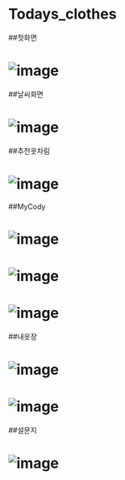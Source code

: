 # Todays_clothes

##첫화면
# ![image](https://user-images.githubusercontent.com/48404941/123182513-95677600-d4ca-11eb-82b0-7ecca486f302.png)


##날씨화면
# ![image](https://user-images.githubusercontent.com/48404941/123182569-b760f880-d4ca-11eb-811d-9b2df6586f00.png)


##추천옷차림
# ![image](https://user-images.githubusercontent.com/48404941/123182637-d2336d00-d4ca-11eb-9ea3-16f11e600703.png)


##MyCody
# ![image](https://user-images.githubusercontent.com/48404941/123182680-e6776a00-d4ca-11eb-9c33-205aa21d6d29.png)
# ![image](https://user-images.githubusercontent.com/48404941/123182686-e8d9c400-d4ca-11eb-84e9-ea05ebed565e.png)
# ![image](https://user-images.githubusercontent.com/48404941/123182707-f42cef80-d4ca-11eb-8b49-12a3ec30fe79.png)


##내옷장
# ![image](https://user-images.githubusercontent.com/48404941/123182680-e6776a00-d4ca-11eb-9c33-205aa21d6d29.png)
# ![image](https://user-images.githubusercontent.com/48404941/123182686-e8d9c400-d4ca-11eb-84e9-ea05ebed565e.png)


##설문지
# ![image](https://user-images.githubusercontent.com/48404941/123182658-d9f31180-d4ca-11eb-86e2-c34c5a21df9e.png)

